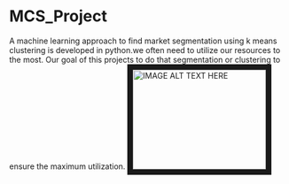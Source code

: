 # MCS_Project

A machine learning approach to find market segmentation using k means clustering is developed in python.we often need to utilize our resources to the most. Our goal of this projects to do that segmentation or clustering to ensure the maximum utilization.
<img src="http://img.youtube.com/vi/8j7uJQBJ8IQ/0.jpg" 
alt="IMAGE ALT TEXT HERE" width="240" height="180" border="10" /></a>

